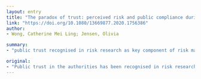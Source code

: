 ```yaml
---
layout: entry
title: "The paradox of trust: perceived risk and public compliance during the COVID-19 pandemic in Singapore"
link: "https://doi.org/10.1080/13669877.2020.1756386"
author:
- Wong, Catherine Mei Ling; Jensen, Olivia

summary:
- "public trust recognised in risk research as key component of risk management. In pandemic where the primary responsibility of risk m... is risk research. Public trust in the authorities recognised as a key component. Risk research is a crucial component of effective and efficient risk management in public trust. But public trust in authorities has been recognised in the risk research in a pandemie. The primary responsibility is risk management and risk research is key. There is no direct link between risk research, risk research and risk management, and public trust is recognised in authorities in risk a critical part of effective risk. in pandem."

original:
- "Public trust in the authorities has been recognised in risk research as a crucial component of effective and efficient risk management. But in a pandemic, where the primary responsibility of risk m..."
---
```


